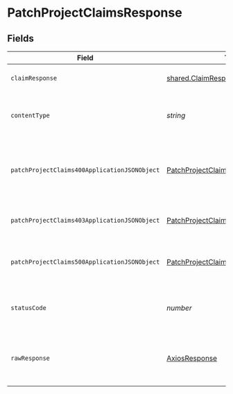 # PatchProjectClaimsResponse


## Fields

| Field                                                                                                   | Type                                                                                                    | Required                                                                                                | Description                                                                                             |
| ------------------------------------------------------------------------------------------------------- | ------------------------------------------------------------------------------------------------------- | ------------------------------------------------------------------------------------------------------- | ------------------------------------------------------------------------------------------------------- |
| `claimResponse`                                                                                         | [shared.ClaimResponse](../../models/shared/claimresponse.md)                                            | :heavy_minus_sign:                                                                                      | Claims successfully patched.                                                                            |
| `contentType`                                                                                           | *string*                                                                                                | :heavy_check_mark:                                                                                      | HTTP response content type for this operation                                                           |
| `patchProjectClaims400ApplicationJSONObject`                                                            | [PatchProjectClaims400ApplicationJSON](../../models/operations/patchprojectclaims400applicationjson.md) | :heavy_minus_sign:                                                                                      | The request is malformed (e.g, a given path parameter is invalid)<br/>                                  |
| `patchProjectClaims403ApplicationJSONObject`                                                            | [PatchProjectClaims403ApplicationJSON](../../models/operations/patchprojectclaims403applicationjson.md) | :heavy_minus_sign:                                                                                      | The user is forbidden from making this request<br/>                                                     |
| `patchProjectClaims500ApplicationJSONObject`                                                            | [PatchProjectClaims500ApplicationJSON](../../models/operations/patchprojectclaims500applicationjson.md) | :heavy_minus_sign:                                                                                      | Something unexpected happened on the server.                                                            |
| `statusCode`                                                                                            | *number*                                                                                                | :heavy_check_mark:                                                                                      | HTTP response status code for this operation                                                            |
| `rawResponse`                                                                                           | [AxiosResponse](https://axios-http.com/docs/res_schema)                                                 | :heavy_minus_sign:                                                                                      | Raw HTTP response; suitable for custom response parsing                                                 |